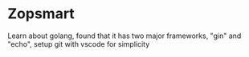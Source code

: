 # Zopsmart

Learn about golang, found that it has two major frameworks, "gin" and "echo", setup git with vscode for simplicity
